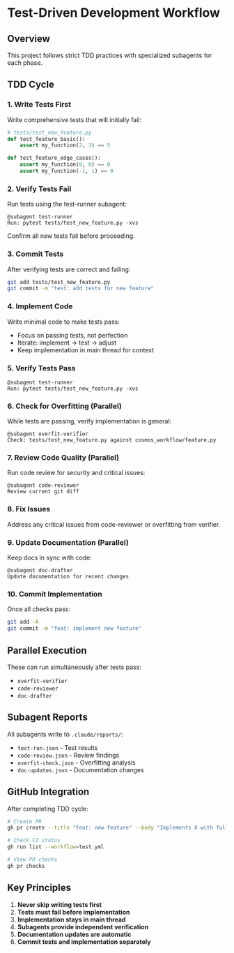 # Test-Driven Development Workflow

## Overview
This project follows strict TDD practices with specialized subagents for each phase.

## TDD Cycle

### 1. Write Tests First
Write comprehensive tests that will initially fail:
```python
# tests/test_new_feature.py
def test_feature_basic():
    assert my_function(2, 3) == 5

def test_feature_edge_cases():
    assert my_function(0, 0) == 0
    assert my_function(-1, 1) == 0
```

### 2. Verify Tests Fail
Run tests using the test-runner subagent:
```
@subagent test-runner
Run: pytest tests/test_new_feature.py -xvs
```
Confirm all new tests fail before proceeding.

### 3. Commit Tests
After verifying tests are correct and failing:
```bash
git add tests/test_new_feature.py
git commit -m "test: add tests for new feature"
```

### 4. Implement Code
Write minimal code to make tests pass:
- Focus on passing tests, not perfection
- Iterate: implement → test → adjust
- Keep implementation in main thread for context

### 5. Verify Tests Pass
```
@subagent test-runner
Run: pytest tests/test_new_feature.py -xvs
```

### 6. Check for Overfitting (Parallel)
While tests are passing, verify implementation is general:
```
@subagent overfit-verifier
Check: tests/test_new_feature.py against cosmos_workflow/feature.py
```

### 7. Review Code Quality (Parallel)
Run code review for security and critical issues:
```
@subagent code-reviewer
Review current git diff
```

### 8. Fix Issues
Address any critical issues from code-reviewer or overfitting from verifier.

### 9. Update Documentation (Parallel)
Keep docs in sync with code:
```
@subagent doc-drafter
Update documentation for recent changes
```

### 10. Commit Implementation
Once all checks pass:
```bash
git add -A
git commit -m "feat: implement new feature"
```

## Parallel Execution
These can run simultaneously after tests pass:
- `overfit-verifier`
- `code-reviewer`
- `doc-drafter`

## Subagent Reports
All subagents write to `.claude/reports/`:
- `test-run.json` - Test results
- `code-review.json` - Review findings
- `overfit-check.json` - Overfitting analysis
- `doc-updates.json` - Documentation changes

## GitHub Integration
After completing TDD cycle:
```bash
# Create PR
gh pr create --title "feat: new feature" --body "Implements X with full test coverage"

# Check CI status
gh run list --workflow=test.yml

# View PR checks
gh pr checks
```

## Key Principles
1. **Never skip writing tests first**
2. **Tests must fail before implementation**
3. **Implementation stays in main thread**
4. **Subagents provide independent verification**
5. **Documentation updates are automatic**
6. **Commit tests and implementation separately**
